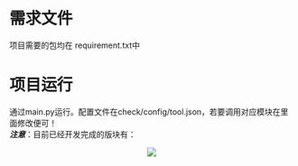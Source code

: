 # 需求文件
项目需要的包均在 requirement.txt中
# 项目运行
通过main.py运行。配置文件在check/config/tool.json，若要调用对应模块在里面修改便可！  
***注意***：目前已经开发完成的版块有：  
            <div align="center">
                    <img src="https://github.com/******/dbscan_clustering_algorithm/blob/master/data/DBSCAN.png">
            </div>

